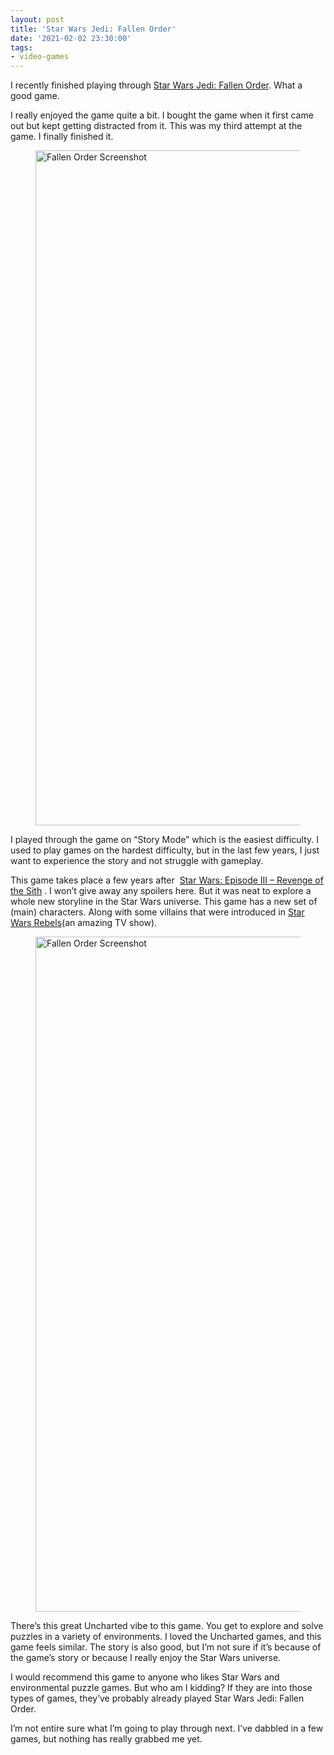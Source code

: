 ```yaml
---
layout: post
title: 'Star Wars Jedi: Fallen Order'
date: '2021-02-02 23:30:00'
tags:
- video-games
---
```


I recently finished playing through [Star Wars Jedi: Fallen Order](https://en.wikipedia.org/wiki/Star_Wars_Jedi:_Fallen_Order). What a good game.

I really enjoyed the game quite a bit. I bought the game when it first came out but kept getting distracted from it. This was my third attempt at the game. I finally finished it.

<figure class="kg-card kg-image-card"><img src="https://digitalpress.fra1.cdn.digitaloceanspaces.com/hfheij5/2022/08/fallen-order-1.png" class="kg-image" alt="Fallen Order Screenshot" loading="lazy" width="1920" height="1080"></figure>

I played through the game on “Story Mode” which is the easiest difficulty. I used to play games on the hardest difficulty, but in the last few years, I just want to experience the story and not struggle with gameplay.

This game takes place a few years after &nbsp;[Star Wars: Episode III – Revenge of the Sith](https://en.wikipedia.org/wiki/Star_Wars:_Episode_III_%E2%80%93_Revenge_of_the_Sith) . I won’t give away any spoilers here. But it was neat to explore a whole new storyline in the Star Wars universe. This game has a new set of (main) characters. Along with some villains that were introduced in [Star Wars Rebels](https://en.wikipedia.org/wiki/Star_Wars_Rebels)(an amazing TV show).

<figure class="kg-card kg-image-card"><img src="https://digitalpress.fra1.cdn.digitaloceanspaces.com/hfheij5/2022/08/fallen-order-2.png" class="kg-image" alt="Fallen Order Screenshot" loading="lazy" width="1920" height="1080"></figure>

There’s this great Uncharted vibe to this game. You get to explore and solve puzzles in a variety of environments. I loved the Uncharted games, and this game feels similar. The story is also good, but I’m not sure if it’s because of the game’s story or because I really enjoy the Star Wars universe.

I would recommend this game to anyone who likes Star Wars and environmental puzzle games. But who am I kidding? If they are into those types of games, they’ve probably already played Star Wars Jedi: Fallen Order.

I’m not entire sure what I’m going to play through next. I’ve dabbled in a few games, but nothing has really grabbed me yet.

